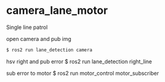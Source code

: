 # camera_lane_motor
Single line patrol

open camera and pub img
```bash
$ ros2 run lane_detection camera
```

hsv right and pub error
$ ros2 run lane_detection right_line

sub error to motor
$ ros2 run motor_control motor_subscriber
